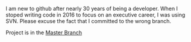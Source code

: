 I am new to github after nearly 30 years of being a developer. When I stoped writing code in 2016 to focus on an executive career, I was using SVN. Please excuse the fact that I committed to the wrong branch. 

Project is in the [Master Branch](https://github.com/entrepeneur4lyf/AiNewsAgency/tree/master)

